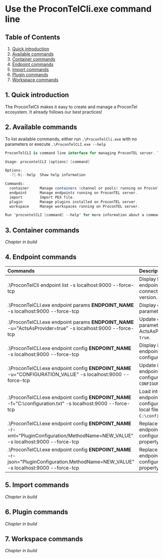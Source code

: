 # Use the ProconTelCli.exe command line

## Table of Contents

1. [Quick introduction](#id-quick-introduction)
2. [Available commands](#id-available-commands)
3. [Container commands](#id-container-commands)
4. [Endpoint commands](#id-endpoint-commands)
5. [Import commands](#id-import-commands)
6. [Plugin commands](#id-plugin-commands)
7. [Workspace commands](#id-workspace-commands)
 
 <div id='id-quick-introduction'/>

## 1. Quick introduction
The ProconTelCli  makes it easy to create and manage a ProconTel ecosystem. It already follows our best practices!

<div id='id-available-commands'/>

## 2. Available commands
To list available commands, either run ```.\ProconTelCli.exe``` with no parameters or execute ```.\ProconTelCLI.exe --help```

```csharp
ProconTelCLI is command line interface for managing ProconTEL server. THIS IS AN ALPHA RELEASE, YOU ARE USING IT AT YOUR OWN RISK.

Usage: procontelCLI [options] [command]

Options:
  -?|-h|--help  Show help information

Commands:
  container     Manage containers (channel or pools) running on ProconTEL server.
  endpoint      Manage endpoints running on ProconTEL server.
  import        Import PEX file.
  plugin        Manage plugins installed on ProconTEL server.
  workspace     Manage workspaces running on ProconTEL server.

Run 'procontelCLI [command] --help' for more information about a command.
```

<div id='id-container-commands'/>

## 3. Container commands
*Chapter in build*

<div id='id-endpoint-commands'/>

## 4. Endpoint commands

| Commands | Description  | 
| :---  |:---|
| .\ProconTelCli endpoint list -s localhost:9000 --force-tcp | Display list of endpoint running on connected ProconTel version.  |
| .\ProconTelCLI.exe endpoint params __ENDPOINT_NAME__ -s localhost:9000 --force-tcp |  Display endpoint parameters. |
| .\ProconTelCLI.exe endpoint params __ENDPOINT_NAME__ -u="ActsAsProvider=true" -s localhost:9000 --force-tcp |  Update endpoint parameter ActsAsProvider to ```true```. |
| .\ProconTelCLI.exe endpoint config __ENDPOINT_NAME__ -s localhost:9000 --force-tcp |   Display internal endpoint configuration. |
| .\ProconTelCLI.exe endpoint config __ENDPOINT_NAME__ -u="CONFIGURATION_VALUE" -s localhost:9000 --force-tcp |   Update internal endpoint configuration to ```CONFIGURATION_VALUE```. |
| .\ProconTelCLI.exe endpoint config __ENDPOINT_NAME__ -f="C:\configuration.txt" -s localhost:9000 --force-tcp |   Load internal endpoint configuration from local file ```C:\configuration.txt```. |
| .\ProconTelCLI.exe endpoint config __ENDPOINT_NAME__ -r-xml="PluginConfiguration/MethodName=NEW_VALUE" -s localhost:9000 --force-tcp |   Replace xml internal endpoint configuration property. |
| .\ProconTelCLI.exe endpoint config __ENDPOINT_NAME__ -r-json="PluginConfiguration.MethodName=NEW_VALUE" -s localhost:9000 --force-tcp |   Replace json internal endpoint configuration property. |
<div id='id-import-commands'/>

## 5. Import commands
*Chapter in build*

<div id='id-plugin-commands'/>

## 6. Plugin commands
*Chapter in build*

<div id='id-workspace-commands'/>

## 7. Workspace commands
*Chapter in build*
